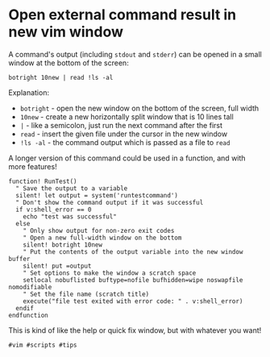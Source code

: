 # Open external command result in new vim window

A command's output (including `stdout` and `stderr`) can be opened in a small window at the bottom of the screen:
```vim
botright 10new | read !ls -al
```

Explanation:
* `botright` - open the new window on the bottom of the screen, full width
* `10new` - create a new horizontally split window that is 10 lines tall
* `|` - like a semicolon, just run the next command after the first
* `read` - insert the given file under the cursor in the new window
* `!ls -al` - the command output which is passed as a file to `read`

A longer version of this command could be used in a function, and with more features!
```vim
function! RunTest()
  " Save the output to a variable
  silent! let output = system('runtestcommand')
  " Don't show the command output if it was successful
  if v:shell_error == 0
    echo "test was successful"
  else
    " Only show output for non-zero exit codes
    " Open a new full-width window on the bottom
    silent! botright 10new
    " Put the contents of the output variable into the new window buffer
    silent! put =output
    " Set options to make the window a scratch space
    setlocal nobuflisted buftype=nofile bufhidden=wipe noswapfile nomodifiable
    " Set the file name (scratch title)
    execute("file test exited with error code: " . v:shell_error)
  endif
endfunction
```

This is kind of like the help or quick fix window, but with whatever you want!

    #vim #scripts #tips
